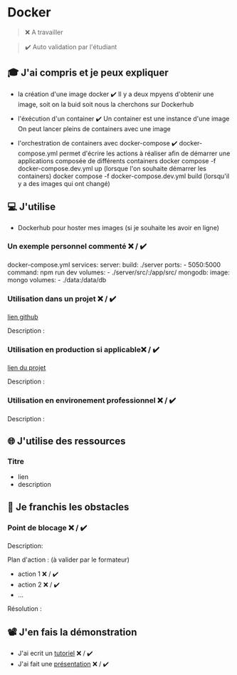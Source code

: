 # Docker

> ❌ A travailler

> ✔️ Auto validation par l'étudiant

## 🎓 J'ai compris et je peux expliquer

- la création d'une image docker ✔️
   Il y a deux mpyens d'obtenir une image, soit on la buid soit nous la cherchons sur Dockerhub
  
- l'éxécution d'un container ✔️ 
  Un container est une instance d'une image
  On peut lancer pleins de containers avec une image
  
- l'orchestration de containers avec docker-compose ✔️
  docker-compose.yml permet d'écrire les actions à réaliser afin de démarrer une applications composée de différents containers
  docker compose -f docker-compose.dev.yml up (lorsque l'on souhaite démarrer les containers)
  docker compose -f docker-compose.dev.yml build (lorsqu'il y a des images qui ont changé)
  


## 💻 J'utilise

  - Dockerhub pour hoster mes images (si je souhaite les avoir en ligne)

### Un exemple personnel commenté ❌ / ✔️
docker-compose.yml
services:
    server:
        build: ./server
        ports: 
            - 5050:5000
        command: npm run dev
        volumes: 
            - ./server/src/:/app/src/
    mongodb:
        image: mongo
        volumes: 
            - ./data:/data/db

### Utilisation dans un projet ❌ / ✔️

[lien github](...)

Description :

### Utilisation en production si applicable❌ / ✔️

[lien du projet](...)

Description :

### Utilisation en environement professionnel ❌ / ✔️

Description :

## 🌐 J'utilise des ressources

### Titre

- lien
- description

## 🚧 Je franchis les obstacles

### Point de blocage ❌ / ✔️

Description:

Plan d'action : (à valider par le formateur)

- action 1 ❌ / ✔️
- action 2 ❌ / ✔️
- ...

Résolution :

## 📽️ J'en fais la démonstration

- J'ai ecrit un [tutoriel](...) ❌ / ✔️
- J'ai fait une [présentation](...) ❌ / ✔️
